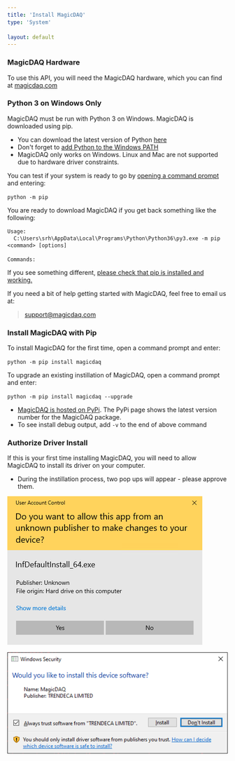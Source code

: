 ```yaml
---
title: 'Install MagicDAQ'
type: 'System'

layout: default
---
```


### MagicDAQ Hardware
To use this API, you will need the MagicDAQ hardware, which you can find at [magicdaq.com](https://www.magicdaq.com/)

### Python 3 on Windows Only
MagicDAQ must be run with Python 3 on Windows. MagicDAQ is downloaded using pip.

* You can download the latest version of Python [here](https://www.python.org/downloads/)
* Don't forget to [add Python to the Windows PATH](https://datatofish.com/add-python-to-windows-path/)
* MagicDAQ only works on Windows. Linux and Mac are not supported due to hardware driver constraints.

You can test if your system is ready to go by [opening a command prompt](https://www.lifewire.com/how-to-open-command-prompt-2618089) and entering:

`python -m pip`

You are ready to download MagicDAQ if you get back something like the following:
```
Usage:
  C:\Users\srh\AppData\Local\Programs\Python\Python36\py3.exe -m pip <command> [options]

Commands:
```
If you see something different, [please check that pip is installed and working.](https://projects.raspberrypi.org/en/projects/using-pip-on-windows)

If you need a bit of help getting started with MagicDAQ, feel free to email us at: 

> support@magicdaq.com

### Install MagicDAQ with Pip

To install MagicDAQ for the first time, open a command prompt and enter:

`python -m pip install magicdaq`

To upgrade an existing instillation of MagicDAQ, open a command prompt and enter:

`python -m pip install magicdaq --upgrade`

* [MagicDAQ is hosted on PyPi](https://pypi.org/project/magicdaq/). The PyPi page shows the latest version number for the MagicDAQ package. 
* To see install debug output, add `-v` to the end of above command

### Authorize Driver Install

If this is your first time installing MagicDAQ, you will need to allow MagicDAQ to install its driver on your computer.
* During the instillation process, two pop ups will appear - please approve them.

![Alt Text](images/driver_installer_auth.png)

![Alt Text](images/driver_auth.png) 

